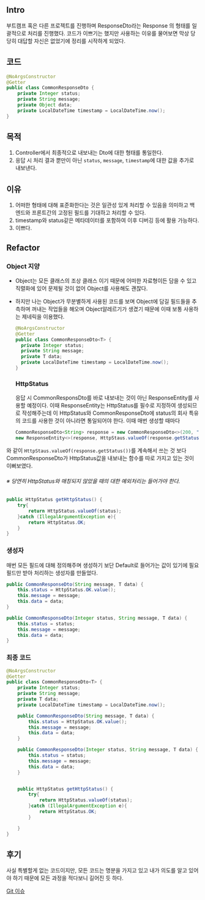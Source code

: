 Intro
-----

부트캠프 혹은 다른 프로젝트를 진행하며 ResponseDto라는 Response 의 형태를 일괄적으로 처리를 진행했다. 코드가 이쁘기는 했지만 사용하는 이유를 물어보면 막상 당당히 대답할 자신은 없었기에 정리를 시작하게 되었다.

코드
---

```java
@NoArgsConstructor
@Getter
public class CommonResponseDto {
    private Integer status;
    private String message;
    private Object data;
    private LocalDateTime timestamp = LocalDateTime.now();
}
```

목적
---

1. Controller에서 최종적으로 내보내는 Dto에 대한 형태를 통일한다.
2. 응답 시 처리 결과 뿐만이 아닌 `status`, `message`, `timestamp`에 대한 값을 추가로 내보낸다.

이유
---

1. 어떠한 형태에 대해 표준화한다는 것은 일관성 있게 처리할 수 있음을 의미하고 백엔드와 프론트간의 고정된 필드를 기대하고 처리할 수 있다.
2. timestamp와 status같은 메타데이터를 포함하여 이후 디버깅 등에 활용 가능하다.
3. 이쁘다.

Refactor
--------

### Object 지양

* Object는 모든 클래스의 조상 클래스 이기 때문에 어떠한 자료형이든 담을 수 있고 직렬화에 있어 문제될 것이 없어 Object를 사용해도 괜찮다.
* 하지만 나는 Object가 무분별하게 사용된 코드를 보며 Object에 담길 필드들을 추측하며 꺼내는 작업들을 해오며 Object알레르기가 생겼기 때문에 이때 보통 사용하는 제네릭을 이용했다.

  ```java
  @NoArgsConstructor
  @Getter
  public class CommonResponseDto<T> {
    private Integer status;
    private String message;
    private T data;
    private LocalDateTime timestamp = LocalDateTime.now();
  }
  ```

  ### HttpStatus

  응답 시 CommonResponsDto를 바로 내보내는 것이 아닌 ResponseEntity를 사용할 예정이다. 이때 ResponseEntity는 HttpStatus를 필수로 지정하여 생성되므로 작성해주는데 이 HttpStatus와 CommonResponseDto에 status의 회사 특유의 코드를 사용한 것이 아니라면 통일되어야 한다. 이때 매번 생성할 때마다

  ```java
  CommonResponseDto<String> response = new CommonResponseDto<>(200, "message", "data", LocalDateTime.now())
  new ResponseEntity<>(response, HttpStaus.valueOf(response.getStatus()))
  ```

와 같이 `HttpStaus.valueOf(response.getStatus())`를 계속해서 쓰는 것 보다 CommonResponseDto가 HttpStatus값을 내보내는 함수를 따로 가지고 있는 것이 이뻐보였다.

###### ※ 당연히 HttpStatus와 매칭되지 않았을 때의 대한 예외처리는 들어가야 한다.

```java
public HttpStatus getHttpStatus() {
    try{
        return HttpStatus.valueOf(status);
    }catch (IllegalArgumentException e){
        return HttpStatus.OK;
    }
}
```

### 생성자

매번 모든 필드에 대해 정의해주며 생성하기 보단 Default로 들어가는 값이 있기에 필요 필드만 받아 처리하는 생성자를 만들었다.

```java
public CommonResponseDto(String message, T data) {
    this.status = HttpStatus.OK.value();
    this.message = message;
    this.data = data;
}

public CommonResponseDto(Integer status, String message, T data) {
    this.status = status;
    this.message = message;
    this.data = data;
}
```

### 최종 코드

```java
@NoArgsConstructor
@Getter
public class CommonResponseDto<T> {
    private Integer status;
    private String message;
    private T data;
    private LocalDateTime timestamp = LocalDateTime.now();

    public CommonResponseDto(String message, T data) {
        this.status = HttpStatus.OK.value();
        this.message = message;
        this.data = data;
    }

    public CommonResponseDto(Integer status, String message, T data) {
        this.status = status;
        this.message = message;
        this.data = data;
    }


    public HttpStatus getHttpStatus() {
        try{
            return HttpStatus.valueOf(status);
        }catch (IllegalArgumentException e){
            return HttpStatus.OK;
        }

    }
}
```

후기
---

사실 특별할게 없는 코드이지만, 모든 코드는 명분을 가지고 있고 내가 의도를 알고 있어야 하기 때문에 모든 과정을 적다보니 길어진 듯 하다.

[Git 이슈](https://github.com/faulty337/WhyIsThisWorking/issues/1)

